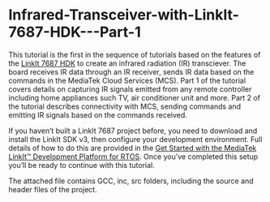 # Infrared-Transceiver-with-LinkIt-7687-HDK---Part-1

This tutorial is the first in the sequence of tutorials based on the features of the <a href="http://labs.mediatek.com/site/global/developer_tools/mediatek_linkit_rtos/what_is_linkit_rtos/index.gsp">LinkIt 7687 HDK</a> to create an infrared radiation (IR) transciever. The board receives IR data through an IR receiver, sends IR data based on the commands in the MediaTek Cloud Services (MCS). Part 1 of the tutorial covers details on capturing IR signals emitted from any remote controller including home appliances such TV, air conditioner unit and more.  Part 2 of the tutorial describes connectivity with MCS, sending commands and emitting IR signals based on the commands received. 

If you haven’t built a LinkIt 7687 project before, you need to download and install the LinkIt SDK v3, then configure your development environment. Full details of how to do this are provided in the <a href="http://labs.mediatek.com/site/global/developer_tools/mediatek_linkit_rtos/get_started/index.gsp">Get Started with the MediaTek LinkIt™ Development Platform for RTOS</a>. Once you’ve completed this setup you’ll be ready to continue with this tutorial. 

The attached file contains GCC, inc, src folders, including the source and header files of the project. 
